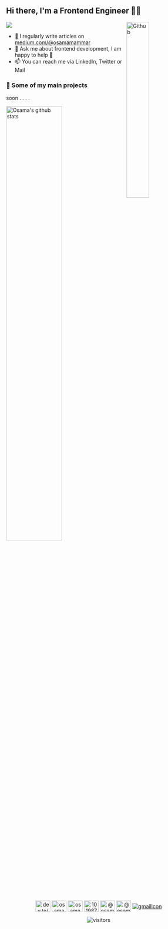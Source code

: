 ## Hi there, I'm a Frontend Engineer 👨‍💻

![](https://img.shields.io/badge/Frontend-Engineer-sucess)
<img width="35%" align="right" alt="Github" src="https://raw.githubusercontent.com/onimur/.github/master/.resources/git-header.svg" />

- 📝 I regularly write articles on [medium.com/@osamamammar](medium.com/@osamamammar)
- 💬 Ask me about frontend development, I am happy to help 🤝
- 📫 You can reach me via LinkedIn, Twitter or Mail

### 🚀 Some of my main projects
soon . . . .


<img width="55%" alt="Osama's github stats" src="https://github-readme-stats.vercel.app/api?username=osamamammar&show_icons=true&hide_border=true&title_color=000000" />

<p align="center">
  <a href="https://dev.to/dev.to/osamamammar" target="blank"><img align="center" src="https://raw.githubusercontent.com/rahuldkjain/github-profile-readme-generator/master/src/images/icons/Social/devto.svg" alt="dev.to/osamamammar" height="30" width="40" /></a>
  <a href="https://twitter.com/osamamammar" target="blank"><img align="center" src="https://raw.githubusercontent.com/rahuldkjain/github-profile-readme-generator/master/src/images/icons/Social/twitter.svg" alt="osamamammar" height="30" width="40" /></a>
  <a href="https://linkedin.com/in/osamamammar" target="blank"><img align="center" src="https://raw.githubusercontent.com/rahuldkjain/github-profile-readme-generator/master/src/images/icons/Social/linked-in-alt.svg" alt="osamamammar" height="30" width="40" /></a>
  <a href="https://stackoverflow.com/users/10198755" target="blank"><img align="center" src="https://raw.githubusercontent.com/rahuldkjain/github-profile-readme-generator/master/src/images/icons/Social/stack-overflow.svg" alt="10198755" height="30" width="40" /></a>
  <a href="https://hashnode.com/@osamamammar" target="blank"><img align="center" src="https://raw.githubusercontent.com/rahuldkjain/github-profile-readme-generator/master/src/images/icons/Social/hashnode.svg" alt="@osamamammar" height="30" width="40" /></a>
  <a href="https://medium.com/@osamamammar" target="blank"><img align="center" src="https://raw.githubusercontent.com/rahuldkjain/github-profile-readme-generator/master/src/images/icons/Social/medium.svg" alt="@osamamammar" height="30" width="40" /></a>
  <a href="mailto:osamaammar29@gmail.com"><img align="center" alt="gmailIcon" src="https://img.icons8.com/color/40/000000/gmail-new.png/" /></a>
</p>

<p align="center" >
  <img alt="visitors" src="https://visitor-badge.glitch.me/badge?page_id=osamamammar.visitor.svg" />
</p>
